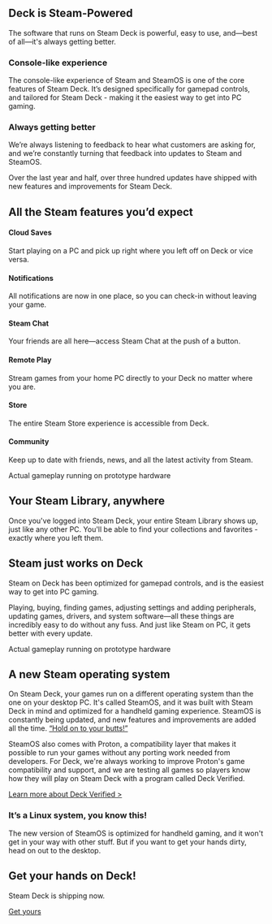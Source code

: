 Deck is Steam-Powered
----------

The software that runs on Steam Deck is powerful, easy to use, and—best of all—it's always getting better.

### Console-like experience ###

The console-like experience of Steam and SteamOS is one of the core features of Steam Deck. It’s designed specifically for gamepad controls, and tailored for Steam Deck - making it the easiest way to get into PC gaming.

### Always getting better ###

We’re always listening to feedback to hear what customers are asking for, and we’re constantly turning that feedback into updates to Steam and SteamOS.

Over the last year and half, over three hundred updates have shipped with new features and improvements for Steam Deck.

All the Steam features
 you’d expect
----------

#### Cloud Saves ####

Start playing on a PC and pick up right where you left off on Deck or vice versa.

#### Notifications ####

All notifications are now in one place, so you can check-in without leaving your game.

#### Steam Chat ####

Your friends are all here—access Steam Chat at the push of a button.

#### Remote Play ####

Stream games from your home PC directly to your Deck no matter where you are.

#### Store ####

The entire Steam Store experience is accessible from Deck.

#### Community ####

Keep up to date with friends, news, and all the latest activity from Steam.

Actual gameplay running on prototype hardware

Your Steam Library, anywhere
----------

Once you've logged into Steam Deck, your entire Steam Library shows up, just like any other PC. You'll be able to find your collections and favorites - exactly where you left them.

Steam just works on Deck
----------

Steam on Deck has been optimized for gamepad controls, and is the easiest way to get into PC gaming.

Playing, buying, finding games, adjusting settings and adding peripherals, updating games, drivers, and system software—all these things are incredibly easy to do without any fuss. And just like Steam on PC, it gets better with every update.

Actual gameplay running on prototype hardware

A new Steam operating system
----------

On Steam Deck, your games run on a different operating system than the one on your desktop PC. It's called SteamOS, and it was built with Steam Deck in mind and optimized for a handheld gaming experience. SteamOS is constantly being updated, and new features and improvements are added all the time. [“Hold on to your butts!”]()

SteamOS also comes with Proton, a compatibility layer that makes it possible to run your games without any porting work needed from developers. For Deck, we're always working to improve Proton's game compatibility and support, and we are testing all games so players know how they will play on Steam Deck with a program called Deck Verified.

[Learn more about Deck Verified \>](https://www.steamdeck.com/en/verified)

### It’s a Linux system, you know this! ###

The new version of SteamOS is optimized for handheld gaming, and it won't get in your way with other stuff. But if you want to get your hands dirty, head on out to the desktop.

Get your hands on Deck!
----------

Steam Deck is shipping now.

[Get yours](https://store.steampowered.com/app/1675200/Steam_Deck/?utm_source=steamdeck_com)
